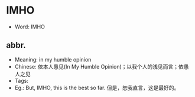 # IMHO

- Word: IMHO

## abbr.

- Meaning: in my humble opinion
- Chinese: 依本人愚见(In My Humble Opinion)；以我个人的浅见而言；依愚人之见
- Tags: 
- Eg.: But, IMHO, this is the best so far. 但是，恕我直言，这是最好的。

